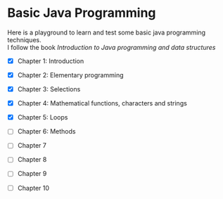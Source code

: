 # Basic Java Programming
Here is a playground to learn and test some basic java programming techniques.  
I follow the book *Introduction to Java programming and data structures*

-[x] Chapter 1: Introduction
-[x] Chapter 2: Elementary programming
-[x] Chapter 3: Selections
-[x] Chapter 4: Mathematical functions, characters and strings
-[x] Chapter 5: Loops
-[ ] Chapter 6: Methods
-[ ] Chapter 7
-[ ] Chapter 8
-[ ] Chapter 9
-[ ] Chapter 10

